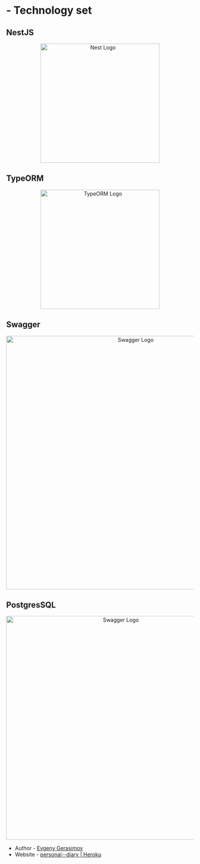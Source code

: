 # - Technology set


## NestJS
<p align="center">
  <a href="http://nestjs.com/" target="blank"><img src="https://nestjs.com/img/logo_text.svg" width="320" alt="Nest Logo" /></a>
</p>

## TypeORM
<p align="center">
  <a href="https://typeorm.io/" target="blank"><img src="https://user-images.githubusercontent.com/30929568/112730670-de09a480-8f58-11eb-9875-0d9ebb87fbd6.png" width="320" alt="TypeORM Logo" /></a>
</p>

## Swagger
<p align="center">
  <a href="https://docs.nestjs.com/openapi/introduction" target="blank"><img src="https://i.postimg.cc/4yTkm3LH/1-zc-Lgog-Gtr7f-FHF9e1-M8w-A.png" width="680" alt="Swagger Logo" /></a>
</p>

## PostgresSQL
<p align="center">
  <a href="https://www.postgresql.org/" target="blank"><img src="https://postgrespro.ru/media/2016/04/04/postgresql-logo11.png" width="600" alt="Swagger Logo" /></a>
</p>

- Author - [Evgeny Gerasimov](https://github.com/ps1xe)
- Website - [personal--diary | Heroku](https://personal--diary.herokuapp.com/api)
